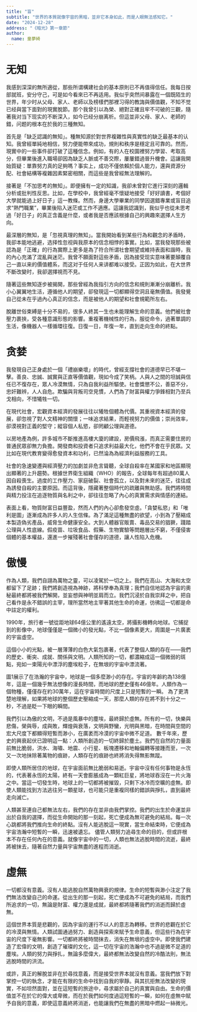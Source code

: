 ```yaml
---
title: "盲"
subtitle: "世界的本質就像宇宙的黑暗，並非它本身如此，而是人眼無法感知它。"
date: "2024-12-28"
address: "《暗光》第一章節"
author:
  name: 童夢綺
---
```


# 无知

我感到深深的無所適從，那些所谓構建社会的基本原則已不再值得信任。我每日按部就班，安分守己，可是如今看來已不再适用。我似乎突然间暴露在一個既陌生的世界，年少时从父母、家人、老師以及榜樣們那裡习得的教誨與價值觀，不知不觉已经與當下面對的現實脫節。那个我曾引以為榮、絕對正確且牢不可破的三觀，隨著我对当下现实的不断深入，如今已经分崩离析。但這並非父母、家人、老師的錯，问题的根本在於我的三種無知。

首先是「缺乏認識的無知」。種無知源於對世界複雜性與真實性的缺乏最基本的认知。我曾經單純地相信，努力便能帶來成功，規則和秩序是穩定且可靠的。然而，現實中的一些事件卻打破了這種信念。例如，有的人在校園裡努力學習、考取高分，但畢業後進入職場卻因為缺乏人脈或不善交際，屢屢錯過晉升機會。這讓我開始質疑：單靠努力真的足夠嗎？事实上，成功不僅依賴於個人能力，還與資源分配、社會結構等複雜因素緊密相關，而這些是我曾經無法理解的。

接著是「不加思考的無知」。即便擁有一定的知識，我卻未曾對它進行深刻的邏輯分析或批判性反思。比如，在學校中，我曾經毫不懷疑地接受「好好讀書，考個好大學就能過上好日子」這一教條。然而，身邊大學畢業的同學因選錯專業或盲目追求“熱門職業”，畢業後陷入迷茫或工作不適應。這讓我認識到，我似乎也從未思考過「好日子」的真正含義是什麼，或者我是否應該根據自己的興趣來選擇人生方向。

最深層的無知，是「忽視真理的無知」。當我開始看到某些行為和觀念的矛盾時，我卻本能地逃避，选择性忽视與我原本的信念相悖的事實。比如，當我發現那些被認為是「正確」的行為實際上更多是為了符合所谓社會期望或維持表面和諧時，我的內心充滿了混亂與迷茫。我曾不願面對這些矛盾，因為接受现实意味著要顛覆自己一直以来的價值體系，而这对于任何人来讲都难以接受。正因为如此，在大世界不斷改變时，我卻選擇視而不見。

隨著這些無知逐步被揭開，那些曾經為我指引方向的信念和規則漸漸分崩離析。我小心翼翼地生活，遵循他人的期望，卻發現這一切都顯得空洞且毫無價值。我發覺自己從未在乎過內心真正的信念，而是被他人的期望和社會規範所左右。

脫離世俗束縛是十分不易的，很多人終其一生也未能理解生命的意義。他們被社會壓力裹挾，受各種意識形態的影響。重複著機械性的行為，服從命令，過著單調的生活，像機器人一樣循環往復。日復一日，年復一年，直到走向生命的終點。

# 贪婪

我發現自己正身處於一個「禮崩樂壞」的時代，曾經支撐社會的道德早已不堪一擊。善良、忠誠、誠實與正直等價值觀，現如今成了笑柄。人與人之間的坦誠與信任已不復存在，眾人冷漠無情，只為自我利益所驅使。社會獎懲不公，善惡不分，忠奸難辨，人人自危。欺騙與背叛司空見慣，人們為了財富與權力爭鋒相對乃至兵戈相向，不惜犧牲一切。

在現代社會，宏觀資本經濟的發展往往以犧牲個體為代價。其重視資本經濟的發展，卻忽視了對人文精神的關懷；一味追求結果，而輕視努力的價值；崇尚效率，卻漠視對正義的堅守；縱容個人私慾，卻罔顧公理與道德。

以房地產為例，許多城市不斷推進高樓大廈的建設，房價飛漲，而真正需要住房的普通民眾卻無力負擔。開發商和投資者只追求利益最大化，他們不會在乎民眾。又比如在現代教育變得愈發資本和功利，已然淪為為經濟利益服務的工具。

社會的急速變遷與經濟壓力的加劇並非危言聳聽，全球自殺率在某國家和地區顯現出顯著的上升趨勢。根據世界衛生組織（WHO）的報告，全球每年有超過80萬人因自殺喪生。過度的工作壓力、家庭破裂、社會孤立，以及對未來的迷茫，往往成為誘發自殺的主要原因。而這背後，隱藏著整個時代的疏離與無助感。我們將時間與精力投注在追逐物質與名利之中，卻往往忽略了內心的真實需求與情感的連結。

表面上看，物質財富日益豐盈，然而人們的內心卻愈發空虛。「貪婪私慾」和「唯利是圖」逐漸成為許多人的人生信條。為了滿足這種無盡的欲望，小到為了壓縮成本製造偽劣產品，威脅生命健康安全。大到人體器官販賣、毒品交易的猖獗，踐踏公理與人性底線。假疫苗、垃圾食品、假藥、生物實驗等問題層出不窮，不僅侵害個體的基本權益，還進一步摧殘著社會僅存的道德，讓人性陷入危機。

# 傲慢

作為人類，我們自詡為萬物之靈，可以凌駕於一切之上。我們在高山、大海和太空都留下了足跡；我們將創造視為神跡，將科學奉為真理；我們自信地認為宇宙的奧秘最終都將被我們解開，並妄想與神明並肩而立。我們沉浸於自我崇拜之中，把自己看作是永不錯誤的主宰，理所當然地主宰著其他生命的命運，彷彿這一切都是命中註定的權利。

1990年，旅行者一號從距地球64億公里的遙遠太空，將攝影機轉向地球。它捕捉到的影像中，地球僅僅是一個微小的發光點，不比一個像素更大，周圍是一片廣袤的宇宙虛空。  

這個小小的光點，被一層薄薄的白色大氣包裹著，代表了整個人類的存在——我們的歷史、衝突、成就、關係與文明。人類所知的一切，都濃縮成這一個微弱的斑點，宛如一束陽光中漂浮的塵埃粒子，在無垠的宇宙中漂流著。
 
圖1展示了在浩瀚的宇宙中，地球是一個多麼渺小的存在。宇宙的年齡約為138億年，這是一個幾乎無法想像的漫長時間，而地球的歷史僅有46億年。人類作為一個物種，僅僅存在約30萬年，這在宇宙時間的尺度上只是短暫的一瞬。 為了更清楚地理解，如果將地球的整個歷史壓縮成一天，那麼人類的存在將不到十分之一秒，不過是眨一下眼的瞬間。

我們引以為傲的文明，不過是風暴中的塵埃，最終歸於虛無。所有的一切，快樂與悲傷，榮與辱，成與敗，輝煌與衰落，文明與野蠻，光明與黑暗，在時間與空間的宏大尺度下都顯得短暫而渺小，在廣袤而冷漠的宇宙中微不足道。 數千年來，歷史的興衰起伏已證明這一點：人類所創造的一切終歸於塵土。我們在自然的力量面前無比脆弱，洪水、海嘯、地震、小行星、板塊遷移和地軸偏轉等接踵而至，一次又一次地抹除著萬物的痕跡，人類存在的痕跡也終將消失得無影無蹤。 

即使人類所居住的地球，在宇宙面前無比脆弱和易逝。宇宙中沒有任何事物是永恆的，代表著永恆的太陽，終有一天會膨脹成為一顆紅巨星，將地球吞沒在一片火海之中。當這一切發生時，地球上的一切都將被摧毀，只剩下冰冷而空曠的虛無。即使人類能找到方法逃往另一顆星球，也可能只是重複同樣的錯誤與掙扎，直到最終走向滅亡。  

人類甚至連自己都無法左右，我們的存在並非由我們掌控。我們的出生於命運並非出於自我的選擇，而從生命開始的那一刻起，死亡便成為無可避免的結局。每一次心跳都將我們推向生命的終點。沒有人能逃脫這一現實，當生命結束時，它便成為宇宙浩瀚中短暫的一瞬，迅速被遺忘。 儘管人類努力追尋生命的目的，但或許根本不存在任何內在的意義。就像宇宙中的一切，人類也無法逃脫時間的流逝，最終將被抹去，隨著自然力量與宇宙無盡的進程而消逝。

# 虛無

一切都沒有意義。沒有人能逃脫自然萬物興衰的規律。生命的短暫與渺小注定了我們無法改變自己的命運。從出生的那一刻起，死亡便成為不可避免的結局，而我們所追求的一切，無論是財富、權力還是成就，最終都將隨著我們的消逝而歸於虛無。

這個世界本質是悲觀的，因為宇宙的運行不以人的意志為轉移。世界的悲觀在於它的冷漠與無情。人類試圖通過努力、創造與探索來賦予生命意義，但這些行為在宇宙的尺度下毫無影響。一切都終將被時間抹去，消失在無垠的虛空中。即使我們建造了宏偉的文明，創造了璀璨的文化，這一切在宇宙的浩瀚中也不過是微不足道的塵埃。人類的努力與掙扎，無論多麼偉大，最終都無法改變自然的冷酷法則，無法逃脫時間的洪流。

或許，真正的解脫並非在於尋找意義，而是接受世界本就沒有意義。當我們放下對掌控一切的執念，才能在有限的生命中找到自我的寧靜。與其抗拒無法改變的現實，不如坦然面對，並在這短暫的旅途中，尋求屬於自己的真實與自由。生命的價值並不在於它的偉大或卑微，而在於我們如何度過這短暫的一瞬，如何在虛無中賦予自我的意義，即使這意義終將消逝，也能讓我們在無盡的黑暗中燃起一絲微光。